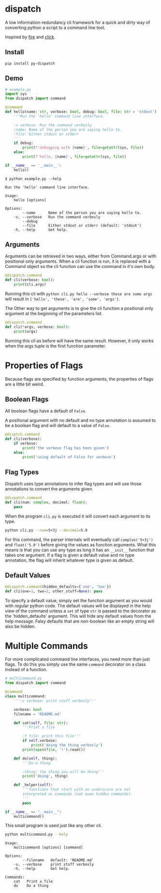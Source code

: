 # dispatch

A low information-redundancy cli framework for a quick and dirty way of converting python a script to a command line tool.

Inspired by [fire](https://github.com/google/python-fire) and [click](https://click.palletsprojects.com/).

## Install
```
pip install py-dispatch
```

## Demo
[docs.python]: # (grep -Pzo "[[?s]]# example\.py.*[[?=#end example\.py]]" example.py | tr -d '\0')
```python
# example.py
import sys
from dispatch import command

@command
def hello(name: str, verbose: bool, debug: bool, file: str = 'stdout'):
    '''Run the 'hello' command line interface.

    :v verbose: Run the command verbosly
    :name: Name of the person you are saying hello to.
    :file: Either stdout or stderr
    '''
    if debug:
        print(f'debugging with {name}', file=getattr(sys, file))
    else:
        print(f'hello, {name}', file=getattr(sys, file))

if __name__ == '__main__':
    hello()
```

```
$ python example.py --help
```

[docs]: # (python example.py --help)
```
Run the 'hello' command line interface.

Usage:
    hello [options]

Options:
        --name      Name of the person you are saying hello to.
    -v, --verbose   Run the command verbosly
        --debug
        --file      Either stdout or stderr (default: 'stdout')
    -h, --help      Get help.
```

Arguments
---------
Arguments can be retrieved in two ways, either from Command.args or with positional only arguments. When a cli function is run, it is replaced with a Command object so the cli function can use the command in it's own body.
```python
@dispatch.command
def cli(verbose: bool):
    print(cli.args)
```
Running this cli with `python cli.py hello --verbose these are some args` will result in `['hello', 'these', 'are', 'some', 'args']`.

The Other way to get arguments is to give the cli function a positional only argument at the beginning of the parameters list.
```python
@dispatch.command
def cli(*args, verbose: bool):
    print(args)
```
Running this cli as before will have the same result. However, it only works when the args tuple is the first function parameter.

Properties of Flags
===================
Because flags are specified by function arguments, the properties of flags are a little bit weird.

Boolean Flags
-------------
All boolean flags have a default of `False`.

A positional argument with no default and no type annotation is assumed to be a boolean flag and will default to a value of `False`.
```python
@disptch.command
def cli(verbose):
    if verbose:
        print('the verbose flag has been given')
    else:
        print('using default of False for verbose')
```

Flag Types
----------
Dispatch uses type annotations to infer flag types and will use those annotations to convert the arguments given.
```python
@dispatch.command
def cli(num: complex, decimal: float):
    pass
```
When the program `cli.py` is executed it will convert each argument to its type.
```bash
python cli.py --num=5+3j --decimal=5.9
```
For this command, the parser internals will eventually call `complex('5+3j')` and `float('5.9')` before giving the values as function arguments.
What this means is that you can use any type as long it has an `__init__` function that takes one argument. If a flag is given a default value and no type annotation, the flag will inherit whatever type is given as default.

Default Values
--------------
```python
@dispatch.command(hidden_defaults={'one', 'two'})
def cli(one=1, two=2, other_stuff=None): pass
```
To specify a default value, simply set the function argument as you would with regular python code. The default values will be displayed in the help view of the command unless a `set` of type `str` is passed to the decorator as the 'hidden_defaults' argument. This will hide any default values from the help message. Falsy defaults that are non-boolean like an empty string will also be hidden.


Multiple Commands
=================
For more complicated command line interfaces, you need more than just flags. To do this you simply use the same `command` decorator on a class instead of a function.

[docs.python]: # (cat multicommand.py)
```python
# multicommand.py
from dispatch import command

@command
class multicommand:
    ''':v verbose: print stuff verbosly'''

    verbose: bool
    filename = 'README.md'

    def cat(self, file: str):
        '''Print a file

        :f file: print this file'''
        if self.verbose:
            print('doing the thing verbosly')
        print(open(file, 'r').read())

    def do(self, thing):
        '''Do a thing

        :thing: the thing you will be doing'''
        print('doing', thing)

    def _helper(self):
        '''functions that start with an underscore are not
        interpreted as commands (not even hidden commands).
        '''
        pass

if __name__ == "__main__":
    multicommand()
```

This small program is used just like any other cli.
```bash
python multicommand.py --help
```

[docs]: # (python multicommand.py --help)
```
Usage:
    multicommand [options] [command]

Options:
        --filename   default: 'README.md'
    -v, --verbose    print stuff verbosly
    -h, --help       Get help.

Commands:
    cat   Print a file
    do    Do a thing
```
